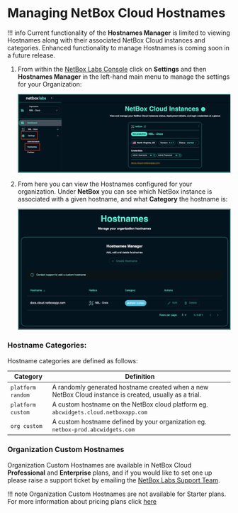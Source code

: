 # Managing NetBox Cloud Hostnames

!!! info
    Current functionality of the **Hostnames Manager** is limited to viewing Hostnames along with their associated NetBox Cloud instances and categories. Enhanced functionality to manage Hostnames is coming soon in a future release.

1. From within the [NetBox Labs Console](https://console.netboxlabs.com) click on **Settings** and then **Hostnames Manager** in the left-hand main menu to manage the settings for your Organization: 

    ![netbox labs console](../images/console/settings.png)

2. From here you can view the Hostnames configured for your organization. Under **NetBox** you can see which NetBox instance is associated with a given hostname, and what **Category** the hostname is: 

    ![netbox labs console](../images/console/hostnames_view.png)


### Hostname Categories: 

Hostname categories are defined as follows: 

| Category | Definition | 
|----------|------------|
| `platform random` | A randomly generated hostname created when a new NetBox Cloud instance is created, usually as a trial. | 
| `platform custom` | A custom hostname on the NetBox cloud platform eg. `abcwidgets.cloud.netboxapp.com` |   
| `org custom` | A custom hostname defined by your organization eg. `netbox-prod.abcwidgets.com`|  

### Organization Custom Hostnames 

Organization Custom Hostnames are available in NetBox Cloud **Professional** and **Enterprise** plans, and if you would like to set one up please raise a support ticket by emailing the [NetBox Labs Support Team](mailto:support@netboxlabs.com). 

!!! note
    Organization Custom Hostnames are not available for Starter plans. For more information about pricing plans click [here](https://netboxlabs.com/pricing/) 